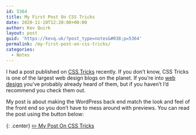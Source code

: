 ```yaml
---
id: 5364
title: My First Post On CSS Tricks
date: 2020-11-10T12:20:00+00:00
author: Kev Quirk
layout: post
guid: 'https://kevq.uk/?post_type=notes&#038;p=5364'
permalink: /my-first-post-on-css-tricks/
categories:
  - Notes
---
```

I had a post published on <a href="https://css-tricks.com" target="_blank" rel="noreferrer noopener">CSS Tricks</a> recently. If you don&#8217;t know, CSS Tricks is one of the largest web design blogs on the planet. If you&#8217;re into <a href="/category/web-design" target="_blank" rel="noreferrer noopener">web design</a> you&#8217;ve probably already heard of them, but if you haven&#8217;t I&#8217;d recommend you check them out.

My post is about making the WordPress back end match the look and feel of the front end so you don&#8217;t have to mess around with previews. You can read the post using the button below:

{: .center}
<a class="button" href="https://css-tricks.com/getting-the-wordpress-block-editor-to-look-like-the-front-end-design/" target="_blank" rel="noreferrer noopener">✏️ My Post On CSS Tricks</a>
